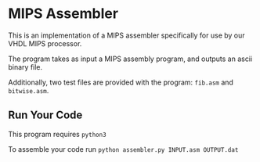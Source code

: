 MIPS Assembler
==============

This is an implementation of a MIPS assembler specifically for use by our VHDL MIPS processor.

The program takes as input a MIPS assembly program, and outputs an ascii binary file.

Additionally, two test files are provided with the program: `fib.asm` and `bitwise.asm`.

Run Your Code
-------------

This program requires `python3`

To assemble your code run `python assembler.py INPUT.asm OUTPUT.dat`
